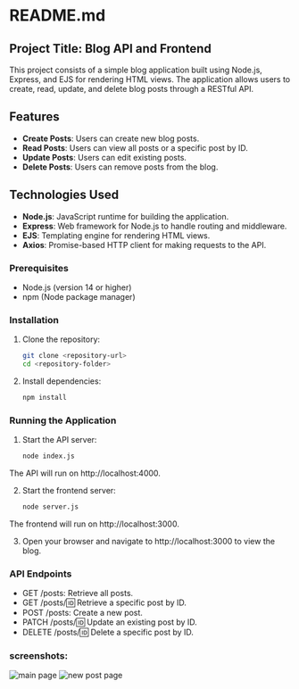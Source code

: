 # README.md

## Project Title: Blog API and Frontend

This project consists of a simple blog application built using Node.js, Express, and EJS for rendering HTML views. The application allows users to create, read, update, and delete blog posts through a RESTful API.

## Features

- **Create Posts**: Users can create new blog posts.
- **Read Posts**: Users can view all posts or a specific post by ID.
- **Update Posts**: Users can edit existing posts.
- **Delete Posts**: Users can remove posts from the blog.

## Technologies Used

- **Node.js**: JavaScript runtime for building the application.
- **Express**: Web framework for Node.js to handle routing and middleware.
- **EJS**: Templating engine for rendering HTML views.
- **Axios**: Promise-based HTTP client for making requests to the API.

### Prerequisites

- Node.js (version 14 or higher)
- npm (Node package manager)

### Installation

1. Clone the repository:

   ```bash
   git clone <repository-url>
   cd <repository-folder>

2. Install dependencies:
    ```bash
    npm install
### Running the Application
1. Start the API server:
    ```bash
    node index.js
The API will run on http://localhost:4000.

2. Start the frontend server:
    ```bash
    node server.js
The frontend will run on http://localhost:3000.

3. Open your browser and navigate to http://localhost:3000 to view the blog.

### API Endpoints

- GET /posts: Retrieve all posts.
- GET /posts/:id: Retrieve a specific post by ID.
- POST /posts: Create a new post.
- PATCH /posts/:id: Update an existing post by ID.
- DELETE /posts/:id: Delete a specific post by ID.

### screenshots:
![main page](./public/images/full-main.png)
![new post page](./public/images/new-post.png)
